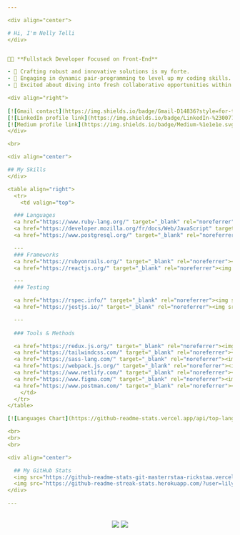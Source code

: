 ```yaml
---

<div align="center">

# Hi, I'm Nelly Telli
</div>


👩‍💻 **Fullstack Developer Focused on Front-End**

- 🚀 Crafting robust and innovative solutions is my forte.
- 🤝 Engaging in dynamic pair-programming to level up my coding skills.
- 🌟 Excited about diving into fresh collaborative opportunities within the thriving developer community.

<div align="right">
  
[![Gmail contact](https://img.shields.io/badge/Gmail-D14836?style=for-the-badge&logo=gmail&logoColor=white)](mailto:nellytelli@gmail.com)
[![LinkedIn profile link](https://img.shields.io/badge/LinkedIn-%230077B5.svg?style=for-the-badge&logo=linkedin&logoColor=white)](https://www.linkedin.com/in/nellytelli)
[![Medium profile link](https://img.shields.io/badge/Medium-%1e1e1e.svg?style=for-the-badge&logo=medium&logoColor=white)](https://medium.com/@nellytelli)
</div>

<br>

<div align="center">

## My Skills
</div>

<table align="right">
  <tr>
    <td valign="top">

  ### Languages
  <a href="https://www.ruby-lang.org/" target="_blank" rel="noreferrer"><img src="https://skillicons.dev/icons?i=ruby" alt="ruby icon" height="40"/></a>
  <a href="https://developer.mozilla.org/fr/docs/Web/JavaScript" target="_blank" rel="noreferrer"><img src="https://skillicons.dev/icons?i=javascript" alt="JavaScript icon" height="40"/></a>
  <a href="https://www.postgresql.org/" target="_blank" rel="noreferrer"><img src="https://skillicons.dev/icons?i=postgres" alt="postgres icon" height="40"/></a>

  ---
  ### Frameworks
  <a href="https://rubyonrails.org/" target="_blank" rel="noreferrer"><img src="https://skillicons.dev/icons?i=rails" alt="Ruby on rails icon" height="40"/></a>
  <a href="https://reactjs.org/" target="_blank" rel="noreferrer"><img src="https://skillicons.dev/icons?i=react" alt="React icon" height="40"/></a>

  ---
  ### Testing

  <a href="https://rspec.info/" target="_blank" rel="noreferrer"><img src="https://github.com/lily4178993/lily4178993/assets/101261047/59871e02-176f-4753-9afb-8ec90a3da332" height="40"/></a>
  <a href="https://jestjs.io/" target="_blank" rel="noreferrer"><img src="https://skillicons.dev/icons?i=jest" alt="Jest icon" height="40"/></a>

  ---
  
  ### Tools & Methods

  <a href="https://redux.js.org/" target="_blank" rel="noreferrer"><img src="https://skillicons.dev/icons?i=redux" alt="Redux icon" height="40"/></a>
  <a href="https://tailwindcss.com/" target="_blank" rel="noreferrer"><img src="https://skillicons.dev/icons?i=tailwindcss" alt="Tailwindcss icon" height="40"/></a>
  <a href="https://sass-lang.com/" target="_blank" rel="noreferrer"><img src="https://skillicons.dev/icons?i=sass" alt="Sass icon" height="40"/></a>
  <a href="https://webpack.js.org/" target="_blank" rel="noreferrer"><img src="https://skillicons.dev/icons?i=webpack" alt="Webpack icon" height="40"/></a>
  <a href="https://www.netlify.com/" target="_blank" rel="noreferrer"><img src="https://skillicons.dev/icons?i=netlify" alt="netlify icon" height="40"/></a>
  <a href="https://www.figma.com/" target="_blank" rel="noreferrer"><img src="https://skillicons.dev/icons?i=figma" alt="figma icon" height="40"/></a>
  <a href="https://www.postman.com/" target="_blank" rel="noreferrer"><img src="https://skillicons.dev/icons?i=postman" alt="postman icon" height="40"/></a>
    </td>
  </tr>
</table>

[![Languages Chart](https://github-readme-stats.vercel.app/api/top-langs/?username=lily4178993&layout=pie&langs_count=20&size_weight=0.5&count_weight=0.5&disable_animations=false&custom_title=Languages%20Chart&theme=radical)](https://github.com/anuraghazra/github-readme-stats)

<br>
<br>
<br>

<div align="center">

  ## My GitHub Stats
  <img src="https://github-readme-stats-git-masterrstaa-rickstaa.vercel.app/api?username=lily4178993&show_icons=true&locale=en&theme=swift&show=reviews,prs_merged,prs_merged_percentage&rank_icon=percentile&include_all_commits=true" height="180"/>
  <img src="https://github-readme-streak-stats.herokuapp.com/?user=lily4178993&show_icons=true&locale=en&theme=swift&hide_current_streak=false" height="180"/>
</div>

---
```

<br>

<div align="center">
      <img src="https://komarev.com/ghpvc/?username=lily4178993&style=for-the-badge&color=701516"/>
        <img src="https://img.shields.io/badge/dynamic/json?logo=github&label=GitHub%20Stars&style=for-the-badge&query=%24.stars&color=701516&url=https://api.github-star-counter.workers.dev/user/lily4178993"/>
  
</div>
